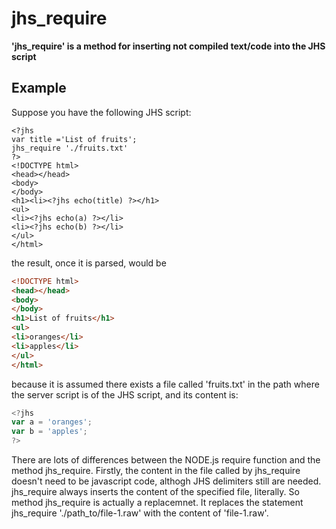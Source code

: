 # jhs_require
**'jhs_require' is a method for inserting not compiled text/code into the JHS script**
## Example
Suppose you have the following JHS script:
```smarty
<?jhs
var title ='List of fruits';
jhs_require './fruits.txt'
?>
<!DOCTYPE html> 
<head></head>
<body>
</body>
<h1><li><?jhs echo(title) ?></h1>
<ul>
<li><?jhs echo(a) ?></li>
<li><?jhs echo(b) ?></li>
</ul>
</html>
```
the result, once it is parsed, would be 
```html
<!DOCTYPE html> 
<head></head>
<body>
</body>
<h1>List of fruits</h1>
<ul>
<li>oranges</li>
<li>apples</li>
</ul>
</html>
```
because it is assumed there exists a file called 'fruits.txt'
in the path where the server script is  of the JHS script, and its content is:
```javascript 
<?jhs
var a = 'oranges';
var b = 'apples';
?>
```
There are lots of differences between the NODE.js require function and the method jhs_require.
Firstly, the content in the file called by jhs_require doesn't need to be javascript code, althogh 
JHS delimiters still are needed. jhs_require always inserts the content of the specified file, 
literally. So method jhs_require is actually a replacemnet. It replaces the statement jhs_require 
'./path_to/file-1.raw' with the content of 'file-1.raw'. 
